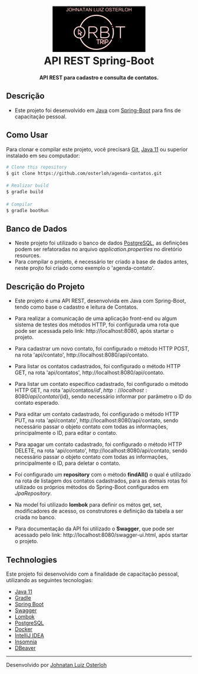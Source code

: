 <h1 align="center">
    <img alt="Orbit Trip" src="./assets/banner.jpg" width="50%"/>
    <br>
    API REST Spring-Boot
</h1>

<h4 align="center">
  API REST para cadastro e consulta de contatos.
</h4>

## Descrição

- Este projeto foi desenvolvido em [Java](https://www.java.com/pt-BR/download/help/whatis_java.html) com [Spring-Boot](https://spring.io/projects/spring-boot) para fins de capacitação pessoal.

## Como Usar

Para clonar e compilar este projeto, você precisará [Git](https://git-scm.com),
[Java 11](https://www.oracle.com/java/technologies/javase-jdk11-downloads.html) ou superior instalado em seu
computador:

```bash
# Clone this repository
$ git clone https://github.com/osterloh/agenda-contatos.git

# Realizar build
$ gradle build

# Compilar
$ gradle bootRun
```

## Banco de Dados

- Neste projeto foi utilizado o banco de dados [PostgreSQL](https://www.postgresql.org/), as definições podem ser refatoradas no arquivo <i>application.properties</i> no diretório resources.
- Para compilar o projeto, é necessário ter criado a base de dados antes, neste projto foi criado como exemplo o 'agenda-contato'.

## Descrição do Projeto

- Este projeto é uma API REST, desenvolvida em Java com Spring-Boot, tendo como base o cadastro e leitura de Contatos.
- Para realizar a comunicação de uma aplicação front-end ou algum sistema de testes dos métodos HTTP, foi configurada uma rota que pode ser acessada pelo link: http://localhost:8080, após startar o projeto.
- Para cadastrar um novo contato, foi configurado o método HTTP POST, na rota 'api/contato', http://localhost:8080/api/contato.
- Para listar os contatos cadastrados, foi configurado o método HTTP GET, na rota 'api/contatos', http://localhost:8080/api/contato.
- Para listar um contato específico cadastrado, foi configurado o método HTTP GET, na rota 'api/contatos/${id}', http://localhost:8080/api/contato/${id}, sendo necessário informar por parâmetro o ID do contato esperado.
- Para editar um contato cadastrado, foi configurado o método HTTP PUT, na rota 'api/contato', http://localhost:8080/api/contato, sendo necessário passar o objeto contato com todas as informações, principalmente o ID, para editar o contato.
- Para apagar um contato cadastrado, foi configurado o método HTTP DELETE, na rota 'api/contato', http://localhost:8080/api/contato, sendo necessário passar o objeto contato com todas as informações, principalmente o ID, para deletar o contato.

- Foi configurado um <strong>repository</strong> com o método <strong>findAll()</strong> o qual é utilizado na rota de listagem dos contatos cadastrados, para as demais rotas foi utilizado os próprios métodos do Spring-Boot configurados em <i>JpaRepository</i>.

- Na model foi utilizado <strong>lombok</strong> para definir os métos get, set, modificadores de acesso, os construtores e definição da tabela a ser criada no banco.

- Para documentação da API foi utilizado o <strong>Swagger</strong>, que pode ser acessado pelo link: http://localhost:8080/swagger-ui.html, após startar o projeto.

## Technologies

Este projeto foi desenvolvido com a finalidade de capacitação pessoal, utilizando as seguintes tecnologias:

- [Java 11](https://www.oracle.com/java/technologies/javase-jdk11-downloads.html)
- [Gradle](https://gradle.org/)
- [Spring Boot](https://spring.io/projects/spring-boot)
- [Swagger](https://swagger.io/)
- [Lombok](https://projectlombok.org/)
- [PostgreSQL](https://www.postgresql.org/)
- [Docker](https://www.docker.com/)
- [IntelliJ IDEA](https://www.jetbrains.com/pt-br/idea/)
- [Insomnia](https://insomnia.rest/download/)
- [DBeaver](https://dbeaver.io/)

---

Desenvolvido por [Johnatan Luiz Osterloh](https://www.linkedin.com/in/johnatanosterloh/)
